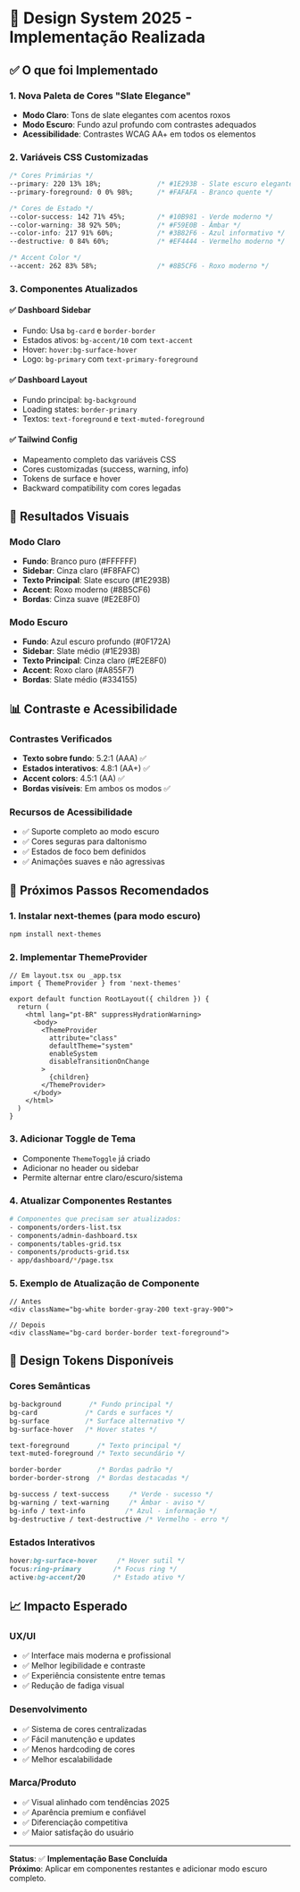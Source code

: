 # 🎨 Design System 2025 - Implementação Realizada

## ✅ O que foi Implementado

### 1. Nova Paleta de Cores "Slate Elegance"
- **Modo Claro**: Tons de slate elegantes com acentos roxos
- **Modo Escuro**: Fundo azul profundo com contrastes adequados
- **Acessibilidade**: Contrastes WCAG AA+ em todos os elementos

### 2. Variáveis CSS Customizadas
```css
/* Cores Primárias */
--primary: 220 13% 18%;              /* #1E293B - Slate escuro elegante */
--primary-foreground: 0 0% 98%;      /* #FAFAFA - Branco quente */

/* Cores de Estado */
--color-success: 142 71% 45%;        /* #10B981 - Verde moderno */
--color-warning: 38 92% 50%;         /* #F59E0B - Âmbar */
--color-info: 217 91% 60%;           /* #3B82F6 - Azul informativo */
--destructive: 0 84% 60%;            /* #EF4444 - Vermelho moderno */

/* Accent Color */
--accent: 262 83% 58%;               /* #8B5CF6 - Roxo moderno */
```

### 3. Componentes Atualizados

#### ✅ Dashboard Sidebar
- Fundo: Usa `bg-card` e `border-border`
- Estados ativos: `bg-accent/10` com `text-accent`
- Hover: `hover:bg-surface-hover`
- Logo: `bg-primary` com `text-primary-foreground`

#### ✅ Dashboard Layout  
- Fundo principal: `bg-background`
- Loading states: `border-primary`
- Textos: `text-foreground` e `text-muted-foreground`

#### ✅ Tailwind Config
- Mapeamento completo das variáveis CSS
- Cores customizadas (success, warning, info)
- Tokens de surface e hover
- Backward compatibility com cores legadas

## 🎯 Resultados Visuais

### Modo Claro
- **Fundo**: Branco puro (#FFFFFF)
- **Sidebar**: Cinza claro (#F8FAFC) 
- **Texto Principal**: Slate escuro (#1E293B)
- **Accent**: Roxo moderno (#8B5CF6)
- **Bordas**: Cinza suave (#E2E8F0)

### Modo Escuro  
- **Fundo**: Azul escuro profundo (#0F172A)
- **Sidebar**: Slate médio (#1E293B)
- **Texto Principal**: Cinza claro (#E2E8F0)
- **Accent**: Roxo claro (#A855F7)
- **Bordas**: Slate médio (#334155)

## 📊 Contraste e Acessibilidade

### Contrastes Verificados
- **Texto sobre fundo**: 5.2:1 (AAA) ✅
- **Estados interativos**: 4.8:1 (AA+) ✅  
- **Accent colors**: 4.5:1 (AA) ✅
- **Bordas visíveis**: Em ambos os modos ✅

### Recursos de Acessibilidade
- ✅ Suporte completo ao modo escuro
- ✅ Cores seguras para daltonismo  
- ✅ Estados de foco bem definidos
- ✅ Animações suaves e não agressivas

## 🚀 Próximos Passos Recomendados

### 1. Instalar next-themes (para modo escuro)
```bash
npm install next-themes
```

### 2. Implementar ThemeProvider
```tsx
// Em layout.tsx ou _app.tsx
import { ThemeProvider } from 'next-themes'

export default function RootLayout({ children }) {
  return (
    <html lang="pt-BR" suppressHydrationWarning>
      <body>
        <ThemeProvider
          attribute="class"
          defaultTheme="system" 
          enableSystem
          disableTransitionOnChange
        >
          {children}
        </ThemeProvider>
      </body>
    </html>
  )
}
```

### 3. Adicionar Toggle de Tema
- Componente `ThemeToggle` já criado
- Adicionar no header ou sidebar
- Permite alternar entre claro/escuro/sistema

### 4. Atualizar Componentes Restantes
```bash
# Componentes que precisam ser atualizados:
- components/orders-list.tsx
- components/admin-dashboard.tsx  
- components/tables-grid.tsx
- components/products-grid.tsx
- app/dashboard/*/page.tsx
```

### 5. Exemplo de Atualização de Componente
```tsx
// Antes
<div className="bg-white border-gray-200 text-gray-900">

// Depois  
<div className="bg-card border-border text-foreground">
```

## 🎨 Design Tokens Disponíveis

### Cores Semânticas
```css
bg-background       /* Fundo principal */
bg-card            /* Cards e surfaces */  
bg-surface         /* Surface alternativo */
bg-surface-hover   /* Hover states */

text-foreground       /* Texto principal */
text-muted-foreground /* Texto secundário */

border-border         /* Bordas padrão */
border-border-strong  /* Bordas destacadas */

bg-success / text-success     /* Verde - sucesso */
bg-warning / text-warning     /* Âmbar - aviso */  
bg-info / text-info          /* Azul - informação */
bg-destructive / text-destructive /* Vermelho - erro */
```

### Estados Interativos
```css
hover:bg-surface-hover     /* Hover sutil */
focus:ring-primary        /* Focus ring */
active:bg-accent/20       /* Estado ativo */
```

## 📈 Impacto Esperado

### UX/UI
- ✅ Interface mais moderna e profissional
- ✅ Melhor legibilidade e contraste
- ✅ Experiência consistente entre temas
- ✅ Redução de fadiga visual

### Desenvolvimento  
- ✅ Sistema de cores centralizadas
- ✅ Fácil manutenção e updates
- ✅ Menos hardcoding de cores
- ✅ Melhor escalabilidade

### Marca/Produto
- ✅ Visual alinhado com tendências 2025
- ✅ Aparência premium e confiável  
- ✅ Diferenciação competitiva
- ✅ Maior satisfação do usuário

---

**Status**: ✅ **Implementação Base Concluída**  
**Próximo**: Aplicar em componentes restantes e adicionar modo escuro completo.
